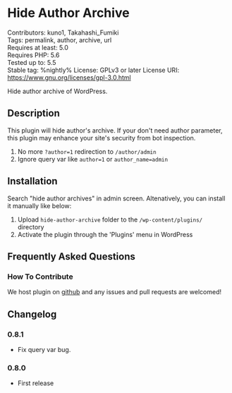 # Hide Author Archive

Contributors: kuno1, Takahashi_Fumiki  
Tags: permalink, author, archive, url  
Requires at least: 5.0  
Requires PHP: 5.6  
Tested up to: 5.5  
Stable tag: %nightly%
License: GPLv3 or later
License URI: https://www.gnu.org/licenses/gpl-3.0.html

Hide author archive of WordPress.

## Description

This plugin will hide author's archive.
If your don't need author parameter, this plugin may enhance your site's security from bot inspection.

1. No more `?author=1` redirection to `/author/admin`
2. Ignore query var like `author=1` or `author_name=admin`

## Installation

Search "hide author archives" in admin screen.
Altenatively, you can install it manually like below:

1. Upload `hide-author-archive` folder to the `/wp-content/plugins/` directory
2. Activate the plugin through the 'Plugins' menu in WordPress

## Frequently Asked Questions

### How To Contribute

We host plugin on [github](https://github.com/kuno1/hide-author-archive) and any issues and pull requests are welcomed!

## Changelog

### 0.8.1

* Fix query var bug.

### 0.8.0

* First release
